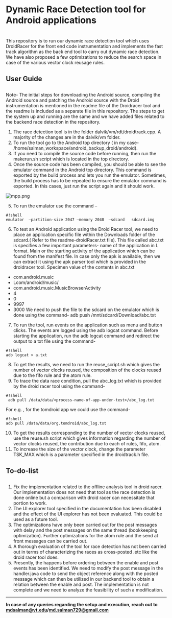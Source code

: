 # Dynamic Race Detection tool for Android applications 
#                                                 

This repository is to run our dynamic race detection tool which uses DroidRacer for the front end code instrumentation and implements the fast track algorithm as the back end tool
to carry out dynamic race detection. We have also proposed a few optimizations to reduce the search space in case of the various vector clock reusage rules.

## User Guide
## 

Note- 
The initial steps for downloading the Android source, compiling the Android source and patching the Android source with the Droid instrumentation is mentioned in the readme file of the Droidracer tool and the readme is included as a separate file in this repository. The steps to get the system up and running are the same and we have added files related to the backend race detection in the repository.

1. The race detection tool is in the folder dalvik/vm/rdt/droidtrack.cpp. A majority of the changes are in the dalvik/vm folder. 
2. To run the tool go to the Android top directory ( in my case- /home/salman_workspace/android_backup_droid/android). 
3. If you need to compile the source code before running, then run the makerun.sh script which is located in the top directory.
4. Once the source code has been compiled, you should be able to see the emulator command in the Android top directory. This command is exported by the build process and lets you    run the emulator. Sometimes, the build process has to be repeated to ensure the emulator command is exported. In this cases, just run the script again and it should work.

![mpp.png](https://bitbucket.org/repo/g6K6L4/images/1600596138-mpp.png)
 
5. To run the emulator use the command – 
                                      
```
#!shell
emulator  –partition-size 2047 –memory 2048  –sdcard   sdcard.img

```

6. To test an Android application using the Droid Racer tool, we need to place an application specific file within the Downloads folder of the sdcard.( Refer to the readme-droidRacer.txt file). This file called abc.txt is specifies a few important parameters- 
name of the application in L format.
Main or the starting activity of the application which can be found from the manifest file. In case only the apk is available, then we can extract it using the apk parser tool which is provided in the droidracer tool.
Specimen value of the contents in abc.txt
* com.android.music
* Lcom/android/music/
* com.android.music.MusicBrowserActivity
* 4
* 0
* 9997
* 3000
We need to push the file to the sdcard on the emulator which is done using the command-
 adb push /mnt/sdcard/Download/abc.txt
7. To run the tool, run events on the application such as menu and button clicks.  The events are logged using the adb  logcat command.  Before starting the application, run the adb logcat command and  redirect the output to a txt file using the command-

```
#!shell
adb logcat > a.txt

```
                                      
8. To get the results, we need to run the reuse_script.sh which gives the number of vector clocks reused, the composition of the clocks reused due to the fifo rule and the atom rule. 
9. To trace the data race condition, pull the abc_log.txt which is provided by the droid racer tool using the command-

```
#!shell
 adb pull /data/data/<process-name-of-app-under-test>/abc_log.txt

```
                               
For e.g. , for the tomdroid app we could use the command-

```
#!shell
adb pull /data/data/org.tomdroid/abc_log.txt

```
                               
10. To get the results corresponding to the number of vector clocks reused, use the reuse.sh script which gives information regarding the number of vector clocks reused, the contribution due to each of rules, fifo, atom. 
11. To increase the size of the vector clock, change the parameter TSK_MAX which is a parameter specified in the droidtrack.h file.


## To-do-list 
##
1. Fix the implementation related to the offline analysis tool in droid racer. Our implementation does not need that tool as the race detection is done online but a comparison with droid racer can necessitate that portion to work.
2. The UI explorer tool specified in the documentation has been disabled and the effect of the UI explorer has not been evaluated. This could be used as a future tool.
3. The optimizations have only been carried out for the post messages with delay and the post messages on the same thread (bookkeeping optimization). Further optimizations for the atom rule and the send at front messages can be carried out.
4. A thorough evaluation of the tool for race detection has not been carried out in terms of characterizing the races as cross-posted .etc like the droid racer tool does.
5. Presently, the happens before ordering between the enable and post events has been identified. We need to modify the post message in the handler.java code to send the object reference along with the posted message which can then be utilized in our backend tool to obtain a relation between the enable and post.  The implementation is not complete and we need to analyze the feasibility of such a modification.


---------------------------------------------------------------------------------------------------------
   
**In case of any queries regarding the setup and execution, reach out to mdsalman@vt.edu/md.salman729@gmail.com**